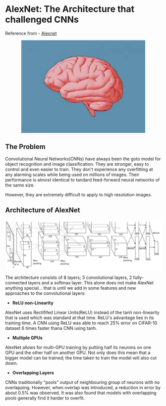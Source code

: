 # AlexNet: The Architecture that challenged CNNs
Reference from - [Alexnet](https://towardsdatascience.com/alexnet-the-architecture-that-challenged-cnns-e406d5297951?gi=12e8866f412d)

<div align='center'>
<img src='https://github.com/AngKS/School_Notebook/blob/master/ST1504_Deep_Learning/assets/brain.jpeg?raw=true' width='400' height='300' />
</div>



## The Problem
Convolutional Neural Networks(CNNs) have always been the goto model for object recognition and image classification. They are stronger, easy to control and even easier to train. They don't experience any overfitting at any alarming scales while being used on millions of images. Their performance is almost identical to tandard feed-forward neural networks of the same size.

However, they are extremely difficult to apply to high resolution images.

## Architecture of AlexNet
![Model Architecture](https://github.com/AngKS/School_Notebook/blob/master/ST1504_Deep_Learning/assets/architecture.png?raw=true)

The architecture consists of 8 layers; 5 convolutional layers, 2 fully-connected layers and a softmax layer.
This alone does not make AlexNet anything special... that is until we add in some features and new approaches to the convolutional layers:

- **ReLU non-Linearity**

AlexNet uses Rectififed Linear Units(ReLU) instead of the tanh non-linearity that is used which was standard at that time. ReLU's advantage lies in its training time. A CNN using ReLU was able to reach 25% error on CIFAR-10 dataset 6 times faster thana CNN using tanh.

- **Multiple GPUs**

AlexNet allows for multi-GPU training by putting half its neurons on one GPU and the other half on another GPU. Not only does this mean that a bigger model can be trained; the time taken to train the model will also cut down.

- **Overlapping Layers**

CNNs traditionally "pools" output of neighbouring group of neurons with no overlapping. However, when overlap was introduced, a reduction in error by about 0.5% was observed. It was also found that models with overlapping pools generally find it harder to overfit. 
